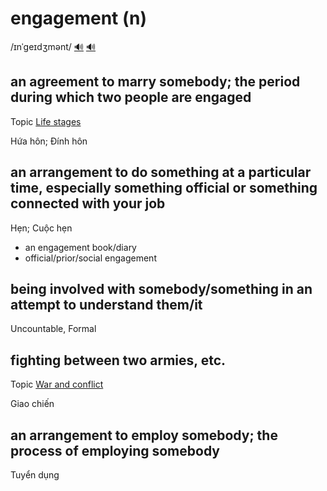 # engagement (n)

/ɪnˈɡeɪdʒmənt/ [🔊](https://www.oxfordlearnersdictionaries.com/media/english/uk_pron/e/eng/engag/engagement__gb_1.mp3) [🔊](https://www.oxfordlearnersdictionaries.com/media/english/us_pron/e/eng/engag/engagement__us_1.mp3)

## an agreement to marry somebody; the period during which two people are engaged

Topic [Life stages](../topics/life-stages.md#life-stages)

Hứa hôn; Đính hôn

## an arrangement to do something at a particular time, especially something official or something connected with your job

Hẹn; Cuộc hẹn

- an engagement book/diary
- official/prior/social engagement

## being involved with somebody/something in an attempt to understand them/it

Uncountable, Formal

## fighting between two armies, etc.

Topic [War and conflict](../topics/war-and-conflict.md#war--conflict)

Giao chiến

## an arrangement to employ somebody; the process of employing somebody

Tuyển dụng